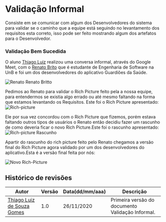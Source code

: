 # Validação Informal
Consiste em se comunicar com algum dos Desenvolvedores do sistema para validar se o caminho que a equipe está seguindo no levantamento dos requisitos esta correto, isso pode ser feito mostrando algum dos artefatos para o Desenvolvedor. 
### Validação Bem Sucedida
O aluno [Thiago Luiz](https://github.com/thiagomesUNB) realizou uma conversa informal, através do Google Meet, com o [Renato Brito](https://github.com/RenatoBrittoAraujo) que é estudante de Engenharia de Software na UnB e foi um dos desenvolvedores do aplicativo Guardiões da Saúde.

![Renato](https://avatars1.githubusercontent.com/u/45462822?s=400&u=efe8df5a3f8790720aa5503dd0114d04007c246a&v=4)  Renato Britto

Pedimos ao Renato para validar o Rich Picture feito pela a nossa equipe, para entendermos se existia algo errado ou até mesmo faltando na forma que estamos levantando os Requisitos. Este foi o Rich Picture apresentado:
![Rich-picture](https://user-images.githubusercontent.com/38164895/94356047-45a16e80-0060-11eb-8e6e-576299bd4bf9.png)

Ele por sua vez concordou com o Rich Picture que fizemos, porém estava faltando outros tipos de usuários o Renato então decidiu fazer um rascunho de como deveria ficar o novo Rich Picture.Este foi o rascunho apresentado: 
![Rich-picture Rascunho](https://i.imgur.com/yp3PcPh.jpg)

Apartir do rascunho do rich picture feito pelo Renato chegamos a versão final do Rich Picture agora validado por um dos desenvolvedores do aplicativo.Esta é a versão final feita por nós:

![Novo Rich-Picture](https://i.imgur.com/ArkS9jv.png)

## **Histórico de revisões**
Autor | Versão | Data(dd/mm/aaa) | Descrição 
---- | ----------- | ------ | ---------
[Thiago Luiz de Souza Gomes](https://github.com/thiagomesUNB) | 1.0 | 26/11/2020 | Primeira versão do documento Validação Informal.
